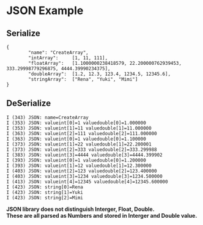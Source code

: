 # JSON Example

## Serialize
```
{
        "name": "CreateArray",
        "intArray":     [1, 11, 111],
        "floatArray":   [1.1000000238418579, 22.200000762939453, 333.29998779296875, 4444.39990234375],
        "doubleArray":  [1.2, 12.3, 123.4, 1234.5, 12345.6],
        "stringArray":  ["Rena", "Yuki", "Mimi"]
}
```

## DeSerialize
```
I (343) JSON: name=CreateArray
I (353) JSON: valueint[0]=1 valuedouble[0]=1.000000
I (353) JSON: valueint[1]=11 valuedouble[1]=11.000000
I (363) JSON: valueint[2]=111 valuedouble[2]=111.000000
I (363) JSON: valueint[0]=1 valuedouble[0]=1.100000
I (373) JSON: valueint[1]=22 valuedouble[1]=22.200001
I (373) JSON: valueint[2]=333 valuedouble[2]=333.299988
I (383) JSON: valueint[3]=4444 valuedouble[3]=4444.399902
I (393) JSON: valueint[0]=1 valuedouble[0]=1.200000
I (393) JSON: valueint[1]=12 valuedouble[1]=12.300000
I (403) JSON: valueint[2]=123 valuedouble[2]=123.400000
I (403) JSON: valueint[3]=1234 valuedouble[3]=1234.500000
I (413) JSON: valueint[4]=12345 valuedouble[4]=12345.600000
I (423) JSON: string[0]=Rena
I (423) JSON: string[1]=Yuki
I (423) JSON: string[2]=Mimi
```

__JSON library does not distinguish Interger, Float, Double.__   
__These are all parsed as Numbers and stored in Interger and Double value.__

